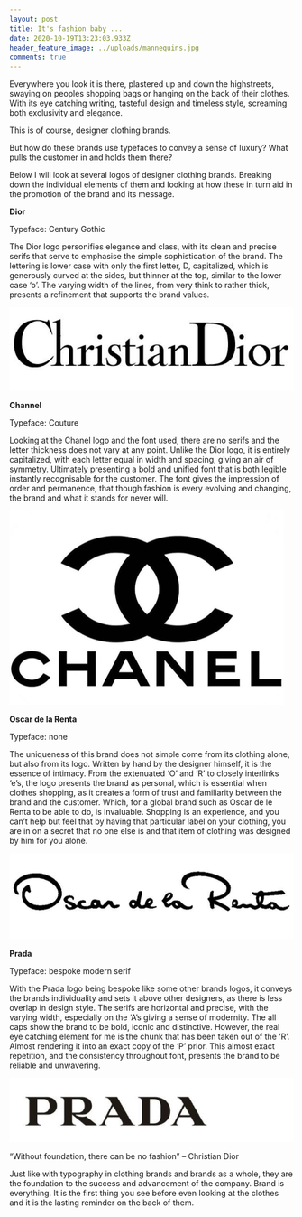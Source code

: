 ```yaml
---
layout: post
title: It's fashion baby ...
date: 2020-10-19T13:23:03.933Z
header_feature_image: ../uploads/mannequins.jpg
comments: true
---
```

Everywhere you look it is there, plastered up and down the highstreets, swaying on peoples shopping bags or hanging on the back of their clothes. With its eye catching writing, tasteful design and timeless style, screaming both exclusivity and elegance.

This is of course, designer clothing brands.

But how do these brands use typefaces to convey a sense of luxury? What pulls the customer in and holds them there?

Below I will look at several logos of designer clothing brands. Breaking down the individual elements of them and looking at how these in turn aid in the promotion of the brand and its message.

**Dior**

Typeface: Century Gothic

The Dior logo personifies elegance and class, with its clean and precise serifs that serve to emphasise the simple sophistication of the brand. The lettering is lower case with only the first letter, D, capitalized, which is generously curved at the sides, but thinner at the top, similar to the lower case ‘o’. The varying width of the lines, from very think to rather thick, presents a refinement that supports the brand values.

![](../uploads/cd.png)

**Channel**

Typeface: Couture

Looking at the Chanel logo and the font used, there are no serifs and the letter thickness does not vary at any point. Unlike the Dior logo, it is entirely capitalized, with each letter equal in width and spacing, giving an air of symmetry. Ultimately presenting a bold and unified font that is both legible instantly recognisable for the customer. The font gives the impression of order and permanence, that though fashion is every evolving and changing, the brand and what it stands for never will.

![](../uploads/ch.png)

**Oscar de la Renta**

Typeface: none

The uniqueness of this brand does not simple come from its clothing alone, but also from its logo. Written by hand by the designer himself, it is the essence of intimacy. From the extenuated ‘O’ and ‘R’ to closely interlinks ‘e’s, the logo presents the brand as personal, which is essential when clothes shopping, as it creates a form of trust and familiarity between the brand and the customer. Which, for a global brand such as Oscar de le Renta to be able to do, is invaluable. Shopping is an experience, and you can’t help but feel that by having that particular label on your clothing, you are in on a secret that no one else is and that item of clothing was designed by him for you alone.

![](../uploads/odlr.png)

**Prada**

Typeface: bespoke modern serif

With the Prada logo being bespoke like some other brands logos, it conveys the brands individuality and sets it above other designers, as there is less overlap in design style. The serifs are horizontal and precise, with the varying width, especially on the ‘A’s giving a sense of modernity. The all caps show the brand to be bold, iconic and distinctive. However, the real eye catching element for me is the chunk that has been taken out of the ‘R’. Almost rendering it into an exact copy of the ‘P’ prior. This almost exact repetition, and the consistency throughout font, presents the brand to be reliable and unwavering.

![](../uploads/pr.png)

“Without foundation, there can be no fashion” – Christian Dior

Just like with typography in clothing brands and brands as a whole, they are the foundation to the success and advancement of the company. Brand is everything. It is the first thing you see before even looking at the clothes and it is the lasting reminder on the back of them.